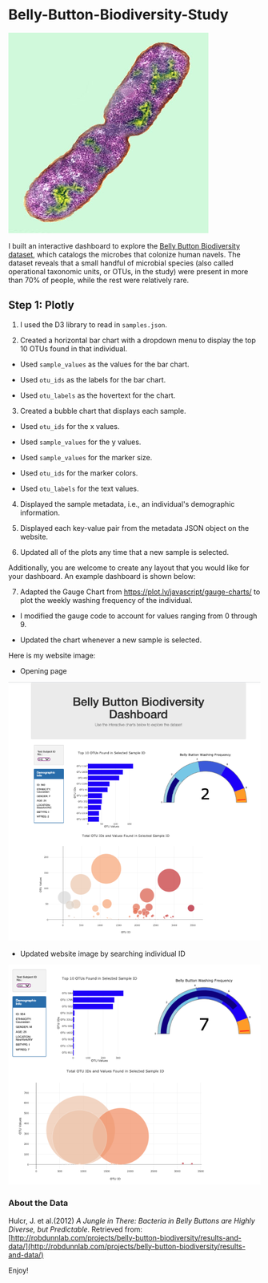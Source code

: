 # Belly-Button-Biodiversity-Study

![Bacteria by filterforge.com](Readme_Images/bacteria.jpg)

I built an interactive dashboard to explore the [Belly Button Biodiversity dataset](http://robdunnlab.com/projects/belly-button-biodiversity/), which catalogs the microbes that colonize human navels. The dataset reveals that a small handful of microbial species (also called operational taxonomic units, or OTUs, in the study) were present in more than 70% of people, while the rest were relatively rare.

## Step 1: Plotly

1. I used the D3 library to read in `samples.json`.

2. Created a horizontal bar chart with a dropdown menu to display the top 10 OTUs found in that individual.

* Used `sample_values` as the values for the bar chart.

* Used `otu_ids` as the labels for the bar chart.

* Used `otu_labels` as the hovertext for the chart.

3. Created a bubble chart that displays each sample.

* Used `otu_ids` for the x values.

* Used `sample_values` for the y values.

* Used `sample_values` for the marker size.

* Used `otu_ids` for the marker colors.

* Used `otu_labels` for the text values.

4. Displayed the sample metadata, i.e., an individual's demographic information.

5. Displayed each key-value pair from the metadata JSON object on the website.

6. Updated all of the plots any time that a new sample is selected.

Additionally, you are welcome to create any layout that you would like for your dashboard. An example dashboard is shown below:

7. Adapted the Gauge Chart from <https://plot.ly/javascript/gauge-charts/> to plot the weekly washing frequency of the individual.

* I modified the gauge code to account for values ranging from 0 through 9.

* Updated the chart whenever a new sample is selected.

Here is my website image: 
* Opening page

![Opening_page](Readme_Images/Opening_page.png)


* Updated website image by searching individual ID

![Dropdown_Selection](Readme_Images/Dropdown_Selection.png)


### About the Data

Hulcr, J. et al.(2012) _A Jungle in There: Bacteria in Belly Buttons are Highly Diverse, but Predictable_. Retrieved from: [http://robdunnlab.com/projects/belly-button-biodiversity/results-and-data/](http://robdunnlab.com/projects/belly-button-biodiversity/results-and-data/)

Enjoy!


